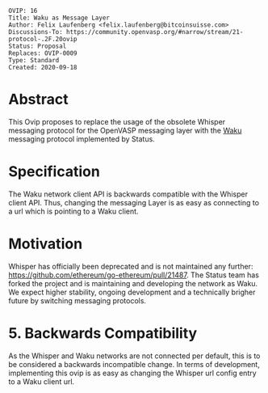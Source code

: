 ```
OVIP: 16
Title: Waku as Message Layer
Author: Felix Laufenberg <felix.laufenberg@bitcoinsuisse.com>
Discussions-To: https://community.openvasp.org/#narrow/stream/21-protocol-.2F.20ovip
Status: Proposal
Replaces: OVIP-0009
Type: Standard
Created: 2020-09-18
```
# Abstract

This Ovip proposes to replace the usage of the obsolete Whisper messaging protocol for the OpenVASP messaging layer with the [Waku](https://github.com/status-im/nim-waku) messaging protocol implemented by Status.

# Specification

The Waku network client API is backwards compatible with the Whisper client API. Thus, changing the messaging Layer is as easy as connecting to a url which is pointing to a Waku client.

# Motivation

Whisper has officially been deprecated and is not maintained any further: https://github.com/ethereum/go-ethereum/pull/21487.
The Status team has forked the project and is maintaining and developing the network as Waku. We expect higher stability, ongoing development and a technically brigher future by switching messaging protocols.

# 5. Backwards Compatibility

As the Whisper and Waku networks are not connected per default, this is to be considered a backwards incompatible change. In terms of development, implementing this ovip is as easy as changing the Whisper url config entry to a Waku client url.
